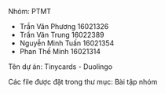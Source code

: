 ﻿Nhóm: PTMT

- Trần Văn Phương 16021326
- Trần Văn Trung 16022389
- Nguyễn Minh Tuấn 16021354
- Phan Thế Minh 16021314
 

Tên dự án: Tinycards - Duolingo

Các file được đặt trong thư mục: Bài tập nhóm